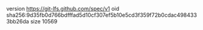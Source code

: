 version https://git-lfs.github.com/spec/v1
oid sha256:9d35fb0d766bdfffad5d10cf307ef5b10e5cd3f359f72b0cdac4984333bb26da
size 10569
